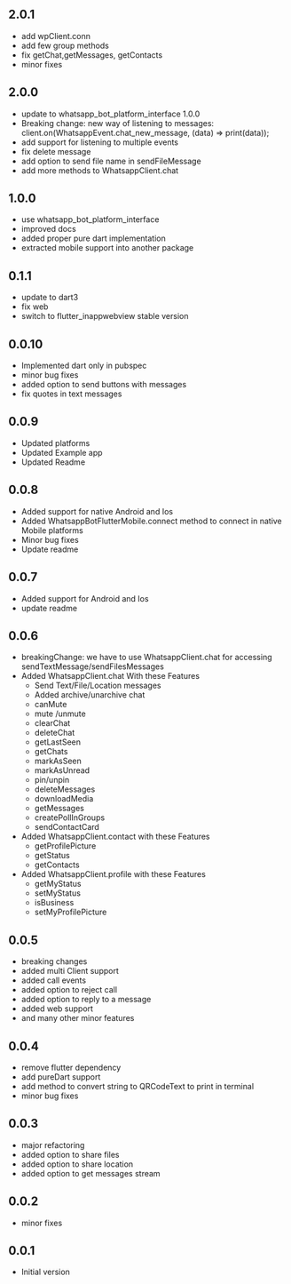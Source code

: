 ## 2.0.1

- add wpClient.conn
- add few group methods
- fix getChat,getMessages, getContacts
- minor fixes

## 2.0.0

- update to whatsapp_bot_platform_interface 1.0.0
- Breaking change: new way of listening to messages: client.on(WhatsappEvent.chat_new_message, (data) => print(data));
- add support for listening to multiple events
- fix delete message
- add option to send file name in sendFileMessage
- add more methods to WhatsappClient.chat

## 1.0.0

- use whatsapp_bot_platform_interface
- improved docs
- added proper pure dart implementation
- extracted mobile support into another package


## 0.1.1

- update to dart3
- fix web
- switch to flutter_inappwebview stable version


## 0.0.10

- Implemented dart only in pubspec
- minor bug fixes
- added option to send buttons with messages
- fix quotes in text messages

## 0.0.9

- Updated platforms
- Updated Example app
- Updated Readme

## 0.0.8

- Added support for native Android and Ios
- Added WhatsappBotFlutterMobile.connect method to connect in native Mobile platforms
- Minor bug fixes
- Update readme

## 0.0.7

- Added support for Android and Ios
- update readme

## 0.0.6

- breakingChange: we have to use WhatsappClient.chat for accessing sendTextMessage/sendFilesMessages
- Added WhatsappClient.chat With these Features
  - Send Text/File/Location messages
  - Added archive/unarchive chat
  - canMute
  - mute /unmute
  - clearChat
  - deleteChat
  - getLastSeen
  - getChats
  - markAsSeen
  - markAsUnread
  - pin/unpin
  - deleteMessages
  - downloadMedia
  - getMessages
  - createPollInGroups
  - sendContactCard
- Added WhatsappClient.contact with these Features
  - getProfilePicture
  - getStatus
  - getContacts
- Added WhatsappClient.profile with these Features
  - getMyStatus
  - setMyStatus
  - isBusiness
  - setMyProfilePicture

## 0.0.5

- breaking changes
- added multi Client support
- added call events
- added option to reject call
- added option to reply to a message
- added web support
- and many other minor features

## 0.0.4

- remove flutter dependency
- add pureDart support
- add method to convert string to QRCodeText to print in terminal
- minor bug fixes

## 0.0.3

- major refactoring
- added option to share files
- added option to share location
- added option to get messages stream

## 0.0.2

- minor fixes

## 0.0.1

- Initial version
